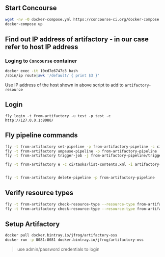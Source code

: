 ## Start Concourse

```bash
wget -nv -O docker-compose.yml https://concourse-ci.org/docker-compose.yml
docker-compose up
```

## Find out IP address of artifactory - in our case refer to host IP address

### Loging to `Concourse` container

```bash
docker exec -it 10cd7e6747c3 bash
/sbin/ip route|awk '/default/ { print $3 }'
```

Use IP address of the host shown in above script to add to `artifactory-resource`
 
## Login

```
fly login -t from-artifactory -u test -p test -c http://127.0.0.1:8080/
```

## Fly pipeline commands

```bash
fly -t from-artifactory set-pipeline -p from-artifactory-pipeline -c ci/push-from-artifactory.yml -l ci/cf-creds.yml
fly -t from-artifactory unpause-pipeline -p from-artifactory-pipeline
fly -t from-artifactory trigger-job -j from-artifactory-pipeline/trigger-when-new-file-is-added-to-artifactory -w

fly -t from-artifactory e -c ci/tasks/list-contents.xml -i artifactory-resource-source=./artifactory-resource-source


fly -t from-artifactory delete-pipeline -p from-artifactory-pipeline
```

## Verify resource types

```bash
fly -t from-artifactory check-resource-type --resource-type from-artifactory-pipeline/artifactory
fly -t from-artifactory check-resource-type --resource-type from-artifactory-pipeline/deploy-app-resource
```

## Setup Artifactory

```bash
docker pull docker.bintray.io/jfrog/artifactory-oss
docker run -p 8081:8081 docker.bintray.io/jfrog/artifactory-oss
```

> use admin/password credentials to login
